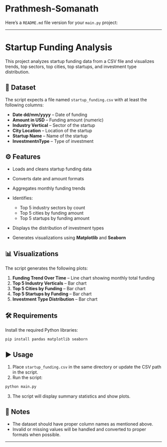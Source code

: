 # Prathmesh-Somanath
Here’s a `README.md` file version for your `main.py` project:

---

# Startup Funding Analysis

This project analyzes startup funding data from a CSV file and visualizes trends, top sectors, top cities, top startups, and investment type distribution.

## 📂 Dataset

The script expects a file named `startup_funding.csv` with at least the following columns:

* **Date dd/mm/yyyy** – Date of funding
* **Amount in USD** – Funding amount (numeric)
* **Industry Vertical** – Sector of the startup
* **City  Location** – Location of the startup
* **Startup Name** – Name of the startup
* **InvestmentnType** – Type of investment

## ⚙️ Features

* Loads and cleans startup funding data
* Converts date and amount formats
* Aggregates monthly funding trends
* Identifies:

  * Top 5 industry sectors by count
  * Top 5 cities by funding amount
  * Top 5 startups by funding amount
* Displays the distribution of investment types
* Generates visualizations using **Matplotlib** and **Seaborn**

## 📊 Visualizations

The script generates the following plots:

1. **Funding Trend Over Time** – Line chart showing monthly total funding
2. **Top 5 Industry Verticals** – Bar chart
3. **Top 5 Cities by Funding** – Bar chart
4. **Top 5 Startups by Funding** – Bar chart
5. **Investment Type Distribution** – Bar chart

## 🛠️ Requirements

Install the required Python libraries:

```bash
pip install pandas matplotlib seaborn
```

## ▶️ Usage

1. Place `startup_funding.csv` in the same directory or update the CSV path in the script.
2. Run the script:

```bash
python main.py
```

3. The script will display summary statistics and show plots.

## 📌 Notes

* The dataset should have proper column names as mentioned above.
* Invalid or missing values will be handled and converted to proper formats when possible.

---


